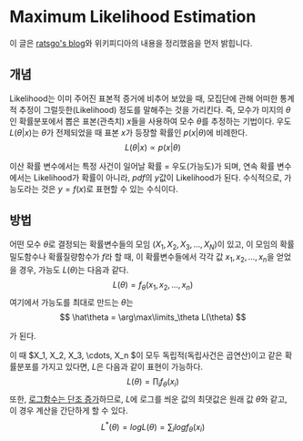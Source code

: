 # Maximum Likelihood Estimation

이 글은 [ratsgo's blog](https://ratsgo.github.io/statistics/2017/09/23/MLE/)와 위키피디아의 내용을 정리했음을 먼저 밝힙니다.

## 개념

Likelihood는 이미 주어진 표본적 증거에 비추어 보았을 때, 모집단에 관해 어떠한 통계적 추정이 그럴듯한(Likelihood) 정도를 말해주는 것을 가리킨다. 즉, 모수가 미지의 $\theta$인 확률분포에서 뽑은 표본(관측치) $x$들을 사용하여 모수 $\theta$를 추정하는 기법이다. 우도 $L(\theta|x)$는 $\theta$가 전제되었을 때 표본 $x$가 등장할 확률인 $p(x|\theta)$에 비례한다.
$$
L(\theta|x) \propto p(x|\theta)
$$

이산 확률 변수에서는 특정 사건이 일어날 확률 = 우도(가능도)가 되며, 연속 확률 변수에서는 Likelihood가 확률이 아니라, $pdf$의 $y$값이 Likelihood가 된다. 수식적으로, 가능도라는 것은 $y=f(x)$로 표현할 수 있는 수식이다.

## 방법

어떤 모수 $\theta$로 결정되는 확률변수들의 모임 $(X_1,X_2,X_3,\dotsc,X_N)$이 있고, 이 모임의 확률밀도함수나 확률질량함수가 $f$라 할 때, 이 확률변수들에서 각각 값 $x_1, x_2, \dotsc, x_n$을 얻었을 경우, 가능도 $L(\theta)$는 다음과 같다.
$$
L(\theta) = f_\theta(x_1,x_2,\dotsc,x_n)
$$
여기에서 가능도를 최대로 만드는 $\theta$는
$$
\hat\theta = \arg\max\limits_\theta L(\theta)
$$

가 된다.

이 때 $X_1, X_2, X_3, \cdots, X_n $이 모두 독립적(독립사건은 곱연산)이고 같은 확률분포를 가지고 있다면, $L$은 다음과 같이 표현이 가능하다.
$$
L(\theta) = \prod_{i}{f_\theta(x_i)}
$$
또한, [로그함수는 단조 증가](./로그함수의성질.md)하므로, $L$에 로그를 씌운 값의 최댓값은 원래 값 $\hat\theta$와 같고, 이 경우 계산을 간단하게 할 수 있다.
$$
L^*(\theta) = logL(\theta) = \sum_ilogf_\theta(x_i)
$$
